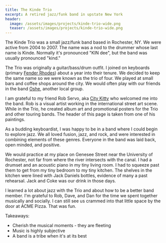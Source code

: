 ```yaml
---
title: The Kinde Trio
excerpt: A retired jazz/funk band in upstate New York
header:
  image: /assets/images/projects/kinde-trio-wide.png
  teaser: /assets/images/projects/kinde-trio-wide.png
---
```


The Kinde Trio was a small jazz/funk band based in Rochester, NY. We were active from 2004 to 2007. The name was a nod to the drummer whose last name is Kinde. Normally it's pronounced "KIN dee", but the band was usually pronounced "kind."

The Trio was originally a guitar/bass/drum outfit. I joined on keyboards (primary [Fender Rhodes](https://en.wikipedia.org/wiki/Rhodes_piano)) about a year into their tenure. We decided to keep the same name so we were known as the trio of four. We played at small bars and coffee shops around the city. We would often play with our friends in the band [Oshe](https://youtu.be/mIx1ZxXWV9E), another local group.

I am grateful to my friend Rob Servo, aka [City Kitty](https://open.spotify.com/show/679sUTc0usZJLEn5rlLb5s?si=cd3e1c7bcf604a93) who welcomed me into the band. Rob is a visual artist working in the international street art scene. While in the Trio, he created album art and promotional posters for the Trio and other touring bands. The header of this page is taken from one of his paintings.

As a budding keyboardist, I was happy to be in a band where I could begin to explore jazz. We all loved fusion, jazz, and rock, and were interested in combining elements of these genres. Everyone in the band was laid back, open minded, and positive.

We would practice at my place on Genesee Street near the University of Rochester, not far from where the river intersects with the canal. I had a drumset and an acoustic piano in my tiny living room. I had to squeeze past them to get from my tiny bedroom to my tiny kitchen. The shelves in the kitchen were lined with Jack Daniels bottles, evidence of many a past rehearsal. Jack and Coke was our drink in those days.

I learned a lot about jazz with the Trio and about how to be a better band member. I'm grateful to Rob, Dave, and Dan for the time we spent together musically and socially. I can still see us crammed into that little space by the door at ACME Pizza. That was fun.

Takeaways:
  * Cherish the musical moments - they are fleeting
  * Music is highly subjective
  * A band is a tribe when it's at its best
